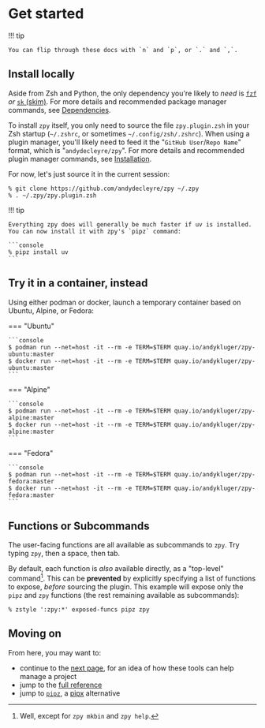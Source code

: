 # Get started

!!! tip

    You can flip through these docs with `n` and `p`, or `.` and `,`.

## Install locally

Aside from Zsh and Python, the only dependency you're likely to *need* is
[`fzf`](https://github.com/junegunn/fzf) *or* [`sk` (skim)](https://github.com/skim-rs/skim).
For more details and recommended package manager commands, see [Dependencies](deps.md).

To install `zpy` itself, you only need to source the file `zpy.plugin.zsh`
in your Zsh startup (`~/.zshrc`, or sometimes `~/.config/zsh/.zshrc`).
When using a plugin manager, you'll likely need to feed it the
"`GitHub User`/`Repo Name`" format, which is "`andydecleyre/zpy`".
For more details and recommended plugin manager commands, see [Installation](install.md).

For now, let's just source it in the current session:

```console
% git clone https://github.com/andydecleyre/zpy ~/.zpy
% . ~/.zpy/zpy.plugin.zsh
```

!!! tip

    Everything zpy does will generally be much faster if uv is installed.
    You can now install it with zpy's `pipz` command:

    ```console
    % pipz install uv
    ```

## Try it in a container, instead

Using either podman or docker, launch a temporary container based on Ubuntu, Alpine, or Fedora:

=== "Ubuntu"

    ```console
    $ podman run --net=host -it --rm -e TERM=$TERM quay.io/andykluger/zpy-ubuntu:master
    $ docker run --net=host -it --rm -e TERM=$TERM quay.io/andykluger/zpy-ubuntu:master
    ```

=== "Alpine"

    ```console
    $ podman run --net=host -it --rm -e TERM=$TERM quay.io/andykluger/zpy-alpine:master
    $ docker run --net=host -it --rm -e TERM=$TERM quay.io/andykluger/zpy-alpine:master
    ```

=== "Fedora"

    ```console
    $ podman run --net=host -it --rm -e TERM=$TERM quay.io/andykluger/zpy-fedora:master
    $ docker run --net=host -it --rm -e TERM=$TERM quay.io/andykluger/zpy-fedora:master
    ```

## Functions or Subcommands

The user-facing functions are all available as subcommands to `zpy`.
Try typing `zpy`, then a space, then tab.

By default, each function is *also* available directly, as a "top-level" command[^1].
This can be **prevented** by explicitly specifying a list of functions to expose,
*before* sourcing the plugin.
This example will expose only the `pipz` and `zpy` functions
(the rest remaining available as subcommands):

```console
% zstyle ':zpy:*' exposed-funcs pipz zpy
```

[^1]: Well, except for `zpy mkbin` and `zpy help`.

## Moving on

From here, you may want to:

- continue to the [next page](new_proj.md), for an idea of how these tools can help manage a project
- jump to the [full reference](help_all.md)
- jump to [`pipz`](pipz.md), a [pipx](https://pypa.github.io/pipx/) alternative
